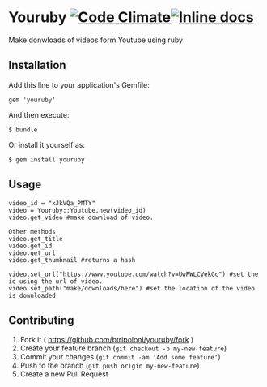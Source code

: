 # Youruby [![Code Climate](https://codeclimate.com/github/btripoloni/youruby/badges/gpa.svg)](https://codeclimate.com/github/btripoloni/youruby)[![Inline docs](http://inch-ci.org/github/btripoloni/youruby.svg?branch=master)](http://inch-ci.org/github/btripoloni/youruby)

Make donwloads of videos form Youtube using ruby

## Installation

Add this line to your application's Gemfile:

    gem 'youruby'

And then execute:

    $ bundle

Or install it yourself as:

    $ gem install youruby

## Usage

    video_id = "xJkVQa_PMTY"
    video = Youruby::Youtube.new(video_id)
    video.get_video #make download of video.

    Other methods
    video.get_title
    video.get_id
    video.get_url
    video.get_thumbnail #returns a hash

    video.set_url("https://www.youtube.com/watch?v=UwPWLCVekGc") #set the id using the url of video.
    video.set_path("make/downloads/here") #set the location of the video is downloaded




## Contributing

1. Fork it ( https://github.com/btripoloni/youruby/fork )
2. Create your feature branch (`git checkout -b my-new-feature`)
3. Commit your changes (`git commit -am 'Add some feature'`)
4. Push to the branch (`git push origin my-new-feature`)
5. Create a new Pull Request

